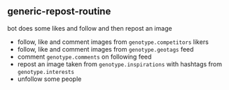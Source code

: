 ## generic-repost-routine
bot does some likes and follow and then repost an image
- follow, like and comment images from `genotype.competitors` likers
- follow, like and comment images from `genotype.geotags` feed
- comment `genotype.comments` on following feed
- repost an image taken from `genotype.inspirations` with hashtags from `genotype.interests`
- unfollow some people
